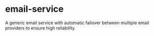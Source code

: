 # email-service
A generic email service with automatic failover between multiple email providers to ensure high reliability.
